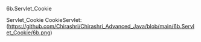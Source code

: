6b.Servlet_Cookie

Servlet_Cookie CookieServlet:(https://github.com/Chirashri/Chirashri_Advanced_Java/blob/main/6b.Servlet_Cookie/6b.png)

